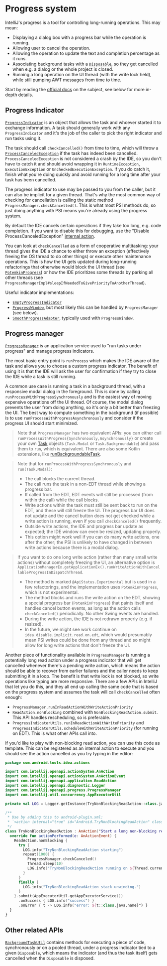 # Progress system

IntelliJ's progress is a tool for controlling long-running operations. This may mean:

* Displaying a dialog box with a progress bar while the operation is running.
* Allowing user to cancel the operation.
* Allowing the operation to update the text and completion percentage as it runs.
* Associating background tasks with a [`Disposable`](../../../../idea/platform/util/src/com/intellij/openapi/Disposable.java), so they get
cancelled when e.g. a dialog or the whole project is closed.
* Running a long operation on the UI thread (with the write lock held), while still pumping AWT messages from time to time.

Start by reading the [official docs](https://plugins.jetbrains.com/docs/intellij/general-threading-rules.html)
on the subject, see below for more in-depth details.

## Progress Indicator

[`ProgressIndicator`](../../../../idea/platform/core-api/src/com/intellij/openapi/progress/ProgressIndicator.java) is an object that allows
the task and whoever started it to exchange information. A task should generally work with any `ProgressIndicator` and it's the job of the
caller to pick the right indicator and run tasks using it.

The task should call `checkCancelled()` from time to time, which will throw a
[`ProcessCanceledException`](../../../../idea/platform/util/src/com/intellij/openapi/progress/ProcessCanceledException.java) if the task
has indeed been cancelled. `ProcessCanceledException` is not considered a crash by the IDE, so you don't have to catch it and should avoid
wrapping it in `RuntimeException`, `ExecutionException` or `UncheckedExecutionException`. If you do catch it, finish what you're doing
quickly and avoid running for a long time after your task has been cancelled.

The progress indicator to use may be passed to you from the caller, but it can also be implicit for a given thread. That's why the most
common way of checking for cancellation is calling the static method `ProgressManager.checkCancelled()`. This is what most PSI methods do,
so just doing anything with PSI means you're already using the progress system.

By default the IDE cancels certain operations if they take too long, e.g. code completion. If you want to disable this for debugging,
use the "Disable ProcessCanceledException"
[internal action](../../../../idea/platform/platform-impl/src/com/intellij/internal/DisablePCEAction.java).

You can look at `checkCancelled` as a form of cooperative multitasking: your thread gives the IDE a chance to either throw an exception
(effectively freeing the OS thread to do other things) or execute other maintenance operations. This is how the UI gets updated during
long-running refactorings that otherwise would block the UI thread (see
[`PotemkinProgress`](../../../../idea/platform/platform-impl/src/com/intellij/openapi/progress/util/PotemkinProgress.java)) or how the IDE
prioritizes some threads by parking all other threads (see `ProgressManagerImpl#sleepIfNeededToGivePriorityToAnotherThread`).

Useful indicator implementations:
* [`EmptyProgressIndicator`](../../../../idea/platform/core-api/src/com/intellij/openapi/progress/EmptyProgressIndicator.java)
* [`ProgressWindow`](../../../../idea/platform/platform-impl/src/com/intellij/openapi/progress/util/ProgressWindow.java), but most likely
this can be handled by `ProgressManager` (see below).
* [`SmoothProgressAdapter`](../../../../idea/platform/platform-impl/src/com/intellij/openapi/progress/util/SmoothProgressAdapter.java),
typically used with `ProgressWindow`.

## Progress manager
[`ProgressManager`](../../../../idea/platform/core-api/src/com/intellij/openapi/progress/ProgressManager.java) is an application service
used to "run tasks under progress" and manage progress indicators.

The most basic entry point is `runProcess` which makes the IDE aware of the task and allows you to choose a custom progress indicator. The
benefit of using it is that the IDE will ask the user for confirmation if they try to close the IDE while a task is still running.

A common use case is running a task in a background thread, with a responsive modal dialog in the foreground. This is done by calling
`runProcessWithProgressSynchronously` and is the easiest way of moving expensive operations off the UI thread. Of course, the modal dialog
prevents the user from doing anything, so it's only a bit better than freezing the UI. The best way to compute something in the background
(if possible) is to use `runProcessWithProgressAsynchronously` and consider if the progress UI should start minimized.

> Note that `ProgressManager` has two equivalent APIs: you can either call `runProcessWithProgress{Synchronously,Asynchronously}` or create your
own [Task](../../../../idea/platform/core-api/src/com/intellij/openapi/progress/Task.java) objects (`Task.Modal` or `Task.Backgroundable`) and pass them to `run`, which is
equivalent. There are also some Kotlin extensions, like [runBackgroundableTask](../../../../idea/platform/platform-impl/src/com/intellij/openapi/progress/progress.kt).

> Note that for `runProcessWithProgressSynchronously` and `run(Task.Modal)`:
> * The call blocks the current thread.
> * The call runs the task in a non-EDT thread while showing a progress bar.
> * If called from the EDT, EDT events will still be processed (from within the call) while the call blocks.
> * Write actions within the task must still be sent back to run on the EDT, and these will still freeze the UI. The progress bar UI does not update and the cancel button does not get checked while a write action is running, even if you call `checkCanceled()` frequently.
> * Outside write actions, the IDE and progress bar update as expected; the IDE window can even be resized, updating properly.
> * This option might work well if you can do many write actions, one after the other; the PSI is unlikely to have changed in between write actions because there is a modal dialog.

> If you want to do one long write action (rather than many small write actions) without completely freezing the UI, an alternative option is `ApplicationManagerEx.getApplicationEx().runWriteActionWithCancellableProgressInDispatchThread`.
> * The method is marked `@ApiStatus.Experimental` but is used in a few refactorings, and the implementation uses `PotemkinProgress`, which is not experimental.
> * The method blocks and runs the write action on the EDT, showing a special progress bar (`PotemkinProgress`) that paints itself and handles cancel button events, as long as the action calls `checkCanceled()` periodically. No other Swing events are handled.
> * During the write action, the IDE is not redrawn properly (e.g. if resized).
> * In the future, we might see work continue on `idea.disable.implicit.read.on.edt`, which would presumably mean PSI writes could be done from any thread and so might allow for long write actions that don't freeze the UI.

Another piece of functionality available in `ProgressManager` is running a potentially long read action under a progress indicator
that will get cancelled whenever there's a pending write action, which means the action should be able to recover from earlier failures and
the caller needs to keep submitting it in a loop. The benefit is that write lock is not blocked, so write operations like typing are more
responsive. There are a few APIs in IntelliJ that let you do this, and they all end up calling the same code that is based on the progress
system and assumes the task will call `checkCancelled` often enough:
* `ProgressManager.runInReadActionWithWriteActionPriority`
* `ReadAction.nonBlocking` combined with `NonBlockingReadAction.submit`. This API handles rescheduling, so is preferable.
* `ProgressIndicatorUtils.runInReadActionWithWritePriority` and `ProgressIndicatorUtils.scheduleWithWriteActionPriority` (for running on
EDT). This is what other APIs call into.

If you'd like to play with non-blocking read action, you can use this code as template. This can be registered as an internal action
to execute and you should see the action cancelled as you try typing in the editor:

```kotlin
package com.android.tools.idea.actions

import com.intellij.openapi.actionSystem.AnAction
import com.intellij.openapi.actionSystem.AnActionEvent
import com.intellij.openapi.application.ReadAction
import com.intellij.openapi.diagnostic.Logger
import com.intellij.openapi.progress.ProgressManager
import com.intellij.util.concurrency.AppExecutorUtil

private val LOG = Logger.getInstance(TryNonBlockingReadAction::class.java)

/**
 * Use by adding this to android-plugin.xml:
 * `<action internal="true" id="Android.TryNonBlockingReadAction" class="com.android.tools.idea.actions.TryNonBlockingReadAction"/`
 */
class TryNonBlockingReadAction : AnAction("Start a long non-blocking read action") {
  override fun actionPerformed(e: AnActionEvent) {
    ReadAction.nonBlocking {
      try {
        LOG.info("TryNonBlockingReadAction starting")
        repeat(1000) {
          ProgressManager.checkCanceled()
          Thread.sleep(10)
          LOG.info("TryNonBlockingReadAction running on ${Thread.currentThread().name}")
        }
      }
      finally {
        LOG.info("TryNonBlockingReadAction stack unwinding.")
      }
    }.submit(AppExecutorUtil.getAppExecutorService())
      .onSuccess { LOG.info("success") }
      .onError { t -> LOG.info("error: ${t::class.java.name}") }
  }
}
```

## Other related APIs

[`BackgroundTaskUtil`](../../../../idea/platform/platform-impl/src/com/intellij/openapi/progress/util/BackgroundTaskUtil.java) contains
methods for executing a piece of code, synchronously or on a pooled thread, under a progress indicator tied to a given `Disposable`, which
means the indicator (and thus the task itself) gets cancelled when the `Disposable` is disposed.

